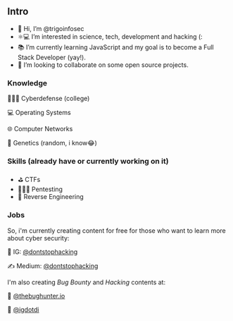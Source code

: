 
## Intro
- 👋 Hi, I’m @trigoinfosec
- ⚛️💻 I’m interested in science, tech, development and hacking (:
- 📚 I’m currently learning JavaScript and my goal is to become a Full Stack Developer (yay!). 
- 🤝 I’m looking to collaborate on some open source projects.

### Knowledge 
🕵🏻‍♀️ Cyberdefense (college)

💻 Operating Systems

🌐 Computer Networks

🧬 Genetics (random, i know😂) 

### Skills (already have or currently working on it)
- ⛳ CTFs
- 👩🏻‍💻 Pentesting
- 🔎 Reverse Engineering

### Jobs
So, i'm currently creating content for free for those who want 
to learn more about cyber security:

📱 IG: [@dontstophacking](https://www.instagram.com/dontstophacking)

✍️ Medium: [@dontstophacking](https://medium.com/@dontstophacking)

I'm also creating *Bug Bounty* and *Hacking* contents at:

👾 [@thebughunter.io](https://www.instagram.com/thebughunter.io)

🎩 [@igdotdi](https://www.instagram.com/igdotdi/)
